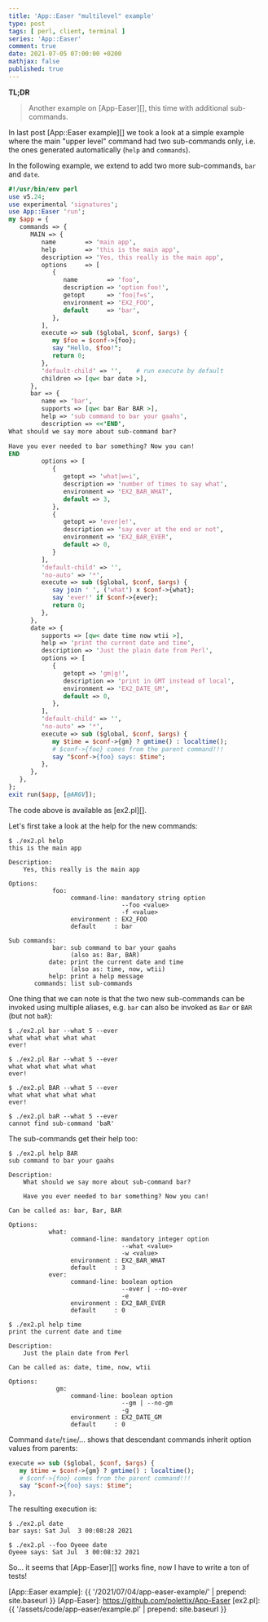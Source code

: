 ```yaml
---
title: 'App::Easer "multilevel" example'
type: post
tags: [ perl, client, terminal ]
series: 'App::Easer'
comment: true
date: 2021-07-05 07:00:00 +0200
mathjax: false
published: true
---
```


**TL;DR**

> Another example on [App-Easer][], this time with additional
> sub-commands.

In last post [App::Easer example][] we took a look at a simple example
where the main "upper level" command had two sub-commands only, i.e. the
ones generated automatically (`help` and `commands`).

In the following example, we extend to add two more sub-commands, `bar`
and `date`.

```perl
#!/usr/bin/env perl
use v5.24;
use experimental 'signatures';
use App::Easer 'run';
my $app = {
   commands => {
      MAIN => {
         name        => 'main app',
         help        => 'this is the main app',
         description => 'Yes, this really is the main app',
         options     => [
            {
               name        => 'foo',
               description => 'option foo!',
               getopt      => 'foo|f=s',
               environment => 'EX2_FOO',
               default     => 'bar',
            },
         ],
         execute => sub ($global, $conf, $args) {
            my $foo = $conf->{foo};
            say "Hello, $foo!";
            return 0;
         },
         'default-child' => '',    # run execute by default
         children => [qw< bar date >],
      },
      bar => {
         name => 'bar',
         supports => [qw< bar Bar BAR >],
         help => 'sub command to bar your gaahs',
         description => <<'END',
What should we say more about sub-command bar?

Have you ever needed to bar something? Now you can!
END
         options => [
            {
               getopt => 'what|w=i',
               description => 'number of times to say what',
               environment => 'EX2_BAR_WHAT',
               default => 3,
            },
            {
               getopt => 'ever|e!',
               description => 'say ever at the end or not',
               environment => 'EX2_BAR_EVER',
               default => 0,
            }
         ],
         'default-child' => '',
         'no-auto' => '*',
         execute => sub ($global, $conf, $args) {
            say join ' ', ('what') x $conf->{what};
            say 'ever!' if $conf->{ever};
            return 0;
         },
      },
      date => {
         supports => [qw< date time now wtii >],
         help => 'print the current date and time',
         description => 'Just the plain date from Perl',
         options => [
            {
               getopt => 'gm|g!',
               description => 'print in GMT instead of local',
               environment => 'EX2_DATE_GM',
               default => 0,
            },
         ],
         'default-child' => '',
         'no-auto' => '*',
         execute => sub ($global, $conf, $args) {
            my $time = $conf->{gm} ? gmtime() : localtime();
            # $conf->{foo} comes from the parent command!!!
            say "$conf->{foo} says: $time";
         },
      },
   },
};
exit run($app, [@ARGV]);
```

The code above is available as [ex2.pl][].

Let's first take a look at the help for the new commands:

```
$ ./ex2.pl help
this is the main app

Description:
    Yes, this really is the main app

Options:
            foo: 
                 command-line: mandatory string option
                               --foo <value>
                               -f <value>
                 environment : EX2_FOO
                 default     : bar

Sub commands:
            bar: sub command to bar your gaahs
                 (also as: Bar, BAR)
           date: print the current date and time
                 (also as: time, now, wtii)
           help: print a help message
       commands: list sub-commands
```

One thing that we can note is that the two new sub-commands can be
invoked using multiple aliases, e.g. `bar` can also be invoked as `Bar`
or `BAR` (but not `baR`):

```
$ ./ex2.pl bar --what 5 --ever
what what what what what
ever!

$ ./ex2.pl Bar --what 5 --ever
what what what what what
ever!

$ ./ex2.pl BAR --what 5 --ever
what what what what what
ever!

$ ./ex2.pl baR --what 5 --ever
cannot find sub-command 'baR'
```

The sub-commands get their help too:

```
$ ./ex2.pl help BAR
sub command to bar your gaahs

Description:
    What should we say more about sub-command bar?
    
    Have you ever needed to bar something? Now you can!

Can be called as: bar, Bar, BAR

Options:
           what: 
                 command-line: mandatory integer option
                               --what <value>
                               -w <value>
                 environment : EX2_BAR_WHAT
                 default     : 3
           ever: 
                 command-line: boolean option
                               --ever | --no-ever
                               -e
                 environment : EX2_BAR_EVER
                 default     : 0

$ ./ex2.pl help time
print the current date and time

Description:
    Just the plain date from Perl

Can be called as: date, time, now, wtii

Options:
             gm: 
                 command-line: boolean option
                               --gm | --no-gm
                               -g
                 environment : EX2_DATE_GM
                 default     : 0
```

Command `date`/`time`/... shows that descendant commands inherit
option values from parents:

```perl
execute => sub ($global, $conf, $args) {
   my $time = $conf->{gm} ? gmtime() : localtime();
   # $conf->{foo} comes from the parent command!!!
   say "$conf->{foo} says: $time";
},
```

The resulting execution is:

```
$ ./ex2.pl date
bar says: Sat Jul  3 00:08:28 2021

$ ./ex2.pl --foo Oyeee date
Oyeee says: Sat Jul  3 00:08:32 2021
```

So... it seems that [App-Easer][] works fine, now I have to write a ton
of tests!

[App::Easer example]: {{ '/2021/07/04/app-easer-example/' | prepend: site.baseurl }}
[App-Easer]: https://github.com/polettix/App-Easer
[ex2.pl]: {{ '/assets/code/app-easer/example.pl' | prepend: site.baseurl }}

